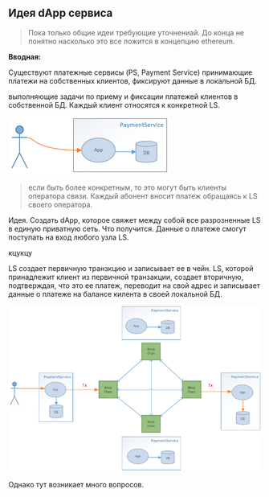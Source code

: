 ## Идея dApp сервиса

> Пока только общие идеи требующие уточнениай. До конца не понятно насколько это все
ложится в концепцию ethereum.

**Вводная:**

Существуют платежные сервисы (PS, Payment Service) принимающие платежи на собственных
клиентов, фиксируют данные в локальной БД.

 выполняющие задачи по приему и
фиксации платежей клиентов в собственной БД. Каждый клиент относятся к конкретной LS.

![local](img/local.png)

> если быть более конкретным, то это могут быть клиенты оператора связи.
Каждый абонент вносит платеж обращаясь к LS своего оператора.

Идея.
Создать dApp, которое свяжет между собой все разрозненные LS в единую приватную сеть.
Что получится.
Данные о платеже смогут поступать на вход любого узла LS.

кцукцу

LS создает
первичную транзкцию и записывает ее в чейн.
LS, которой принадлежит клиент из первичной транзакции, создает вторичную, подтверждая,
что это ее платеж, переводит на свой адрес и записывает данные о платеже на балансе килента в своей локальной БД.


![global](img/global.png)

Однако тут возникает много вопросов.
